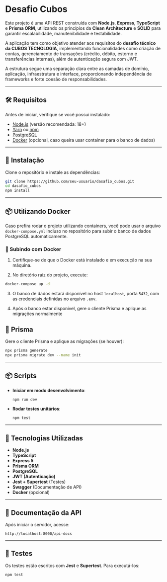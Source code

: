# Desafio Cubos

Este projeto é uma API REST construída com **Node.js**, **Express**, **TypeScript** e **Prisma ORM**, utilizando os princípios da **Clean Architecture** e **SOLID** para garantir escalabilidade, manutenibilidade e testabilidade.

A aplicação tem como objetivo atender aos requisitos do **desafio técnico da CUBOS TECNOLOGIA**, implementando funcionalidades como criação de contas, gerenciamento de transações (crédito, débito, estorno e transferências internas), além de autenticação segura com JWT.

A estrutura segue uma separação clara entre as camadas de domínio, aplicação, infraestrutura e interface, proporcionando independência de frameworks e forte coesão de responsabilidades.

---

## 🛠 Requisitos

Antes de iniciar, verifique se você possui instalado:

- [Node.js](https://nodejs.org/) (versão recomendada: 18+)
- [Yarn](https://yarnpkg.com/) ou [npm](https://www.npmjs.com/)
- [PostgreSQL](https://www.postgresql.org/)
- [Docker](https://www.docker.com/) (opcional, caso queira usar container para o banco de dados)

---

## 🚀 Instalação

Clone o repositório e instale as dependências:

```bash
git clone https://github.com/seu-usuario/dasafio_cubos.git
cd dasafio_cubos
npm install
```

---

## 📦 Utilizando Docker

Caso prefira rodar o projeto utilizando containers, você pode usar o arquivo `docker-compose.yml` incluso no repositório para subir o banco de dados PostgreSQL automaticamente.

### 🐳 Subindo com Docker

1. Certifique-se de que o Docker está instalado e em execução na sua máquina.

2. No diretório raiz do projeto, execute:

```bash
docker-compose up -d
```

3. O banco de dados estará disponível no host `localhost`, porta `5432`, com as credenciais definidas no arquivo `.env`.

4. Após o banco estar disponível, gere o cliente Prisma e aplique as migrações normalmente


## 🧱 Prisma

Gere o cliente Prisma e aplique as migrações (se houver):

```bash
npx prisma generate
npx prisma migrate dev --name init
```

---

## 📦 Scripts

- **Iniciar em modo desenvolvimento**:
  
  ```bash
  npm run dev
  ```

- **Rodar testes unitários**:

  ```bash
  npm test
  ```

---

## 🔧 Tecnologias Utilizadas

- **Node.js**
- **TypeScript**
- **Express 5**
- **Prisma ORM**
- **PostgreSQL**
- **JWT (Autenticação)**
- **Jest + Supertest** (Testes)
- **Swagger** (Documentação de API)
- **Docker** (opcional)

---

## 📖 Documentação da API

Após iniciar o servidor, acesse:

```
http://localhost:8000/api-docs
```

---

## 🧪 Testes

Os testes estão escritos com **Jest** e **Supertest**. Para executá-los:

```bash
npm test
```
